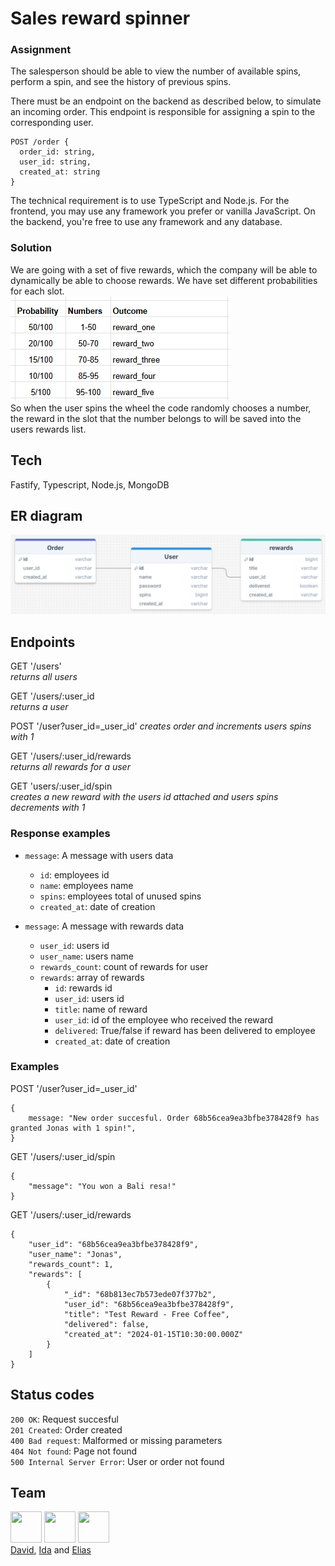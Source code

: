 # Sales reward spinner

### Assignment
The salesperson should be able to view the number of available spins, perform a spin, and see the history of previous spins.

There must be an endpoint on the backend as described below, to simulate an incoming order.
This endpoint is responsible for assigning a spin to the corresponding user.
```
POST /order {
  order_id: string,
  user_id: string,
  created_at: string
}
```
The technical requirement is to use TypeScript and Node.js.
For the frontend, you may use any framework you prefer or vanilla JavaScript.
On the backend, you're free to use any framework and any database.

### Solution
We are going with a set of five rewards, which the company will be able to dynamically be able to choose rewards. We have set different probabilities for each slot.  
![probability vs outcome table](image-1.png)  
So when the user spins the wheel the code randomly chooses a number, the reward in the slot that the number belongs to will be saved into the users rewards list. 

## Tech
Fastify, Typescript, Node.js, MongoDB

## ER diagram 
![er diagram](image-3.png)


## Endpoints

GET '/users'  
_returns all users_  
  
GET '/users/:user_id  
_returns a user_  
  
POST '/user?user_id=_user_id'
_creates order and increments users spins with 1_  
  
GET '/users/:user_id/rewards  
_returns all rewards for a user_  
  
GET 'users/:user_id/spin  
_creates a new reward with the users id attached and users spins decrements with 1_  


### Response examples
- ```message```: A message with users data
    + ```id```: employees id
    + ```name```: employees name
    + ```spins```: employees total of unused spins
    + ```created_at```: date of creation
      
- ```message```: A message with rewards data
    + ```user_id```: users id
    + ```user_name```: users name
    + ```rewards_count```: count of rewards for user
    + ```rewards```: array of rewards
        + ```id```: rewards id
        + ```user_id```: users id
        + ```title```: name of reward
        + ```user_id```: id of the employee who received the reward
        + ```delivered```: True/false if reward has been delivered to employee
        + ```created_at```: date of creation

### Examples
POST '/user?user_id=_user_id'  
```
{
    message: "New order succesful. Order 68b56cea9ea3bfbe378428f9 has granted Jonas with 1 spin!",
}
```  
  
GET '/users/:user_id/spin
```
{
	"message": "You won a Bali resa!"
}

```  
GET '/users/:user_id/rewards  
```
{
	"user_id": "68b56cea9ea3bfbe378428f9",
	"user_name": "Jonas",
	"rewards_count": 1,
	"rewards": [
		{
			"_id": "68b813ec7b573ede07f377b2",
			"user_id": "68b56cea9ea3bfbe378428f9",
			"title": "Test Reward - Free Coffee",
			"delivered": false,
			"created_at": "2024-01-15T10:30:00.000Z"
		}
	]
}  
``` 

## Status codes
```200 OK```: Request succesful  
```201 Created```: Order created  
```400 Bad request```: Malformed or missing parameters  
```404 Not found```: Page not found  
```500 Internal Server Error```: User or order not found  


## Team
<img src="https://avatars.githubusercontent.com/u/117070056?v=4" width="50" height="50">   <img src="https://avatars.githubusercontent.com/u/180587803?v=4" width="50" height="50">  <img src="https://avatars.githubusercontent.com/u/180266163?v=4" width="50" height="50">   
[David](https://github.com/DavidDyberg), [Ida](https://github.com/Chokladglasyr) and [Elias](https://github.com/Elias-Larsson)